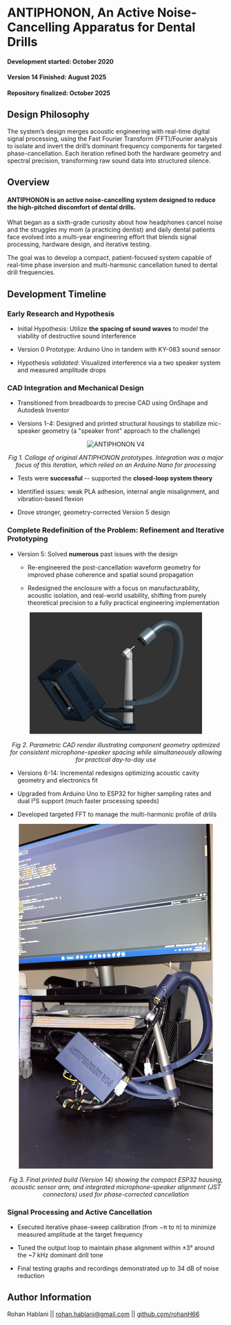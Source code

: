 # ANTIPHONON, An Active Noise-Cancelling Apparatus for Dental Drills

#### Development started: October 2020
#### Version 14 Finished: August 2025
#### Repository finalized: October 2025


## Design Philosophy 

The system’s design merges acoustic engineering with real-time digital signal processing, using the Fast Fourier Transform (FFT)/Fourier analysis to isolate and invert the drill’s dominant frequency components for targeted phase-cancellation. Each iteration refined both the hardware geometry and spectral precision, transforming raw sound data into structured silence.

## Overview

#### ANTIPHONON is an active noise-cancelling system designed to reduce the high-pitched discomfort of dental drills. 

What began as a sixth-grade curiosity about how headphones cancel noise and the struggles my mom (a practicing dentist) and daily dental patients face evolved into a multi-year engineering effort that blends signal processing, hardware design, and iterative testing.

The goal was to develop a compact, patient-focused system capable of real-time phase inversion and multi-harmonic cancellation tuned to dental drill frequencies.

## Development Timeline

### Early Research and Hypothesis

- Initial Hypothesis: Utilize **the spacing of sound waves** to model the viability of destructive sound interference

- Version 0 Prototype: Arduino Uno in tandem with KY-083 sound sensor

- Hypothesis _validated_: Visualized interference via a two speaker system and measured amplitude drops

### CAD Integration and Mechanical Design

- Transitioned from breadboards to precise CAD using OnShape and Autodesk Inventor

- Versions 1-4: Designed and printed structural housings to stabilize mic-speaker geometry (a "speaker front" approach to the challenge)

<p align="center">
  <img src="./media/v4.png" alt="ANTIPHONON V4" width="400"/>
</p>
<p align="center"><em>Fig 1. Collage of original ANTIPHONON prototypes. Integration was a major focus of this iteration, which relied on an Arduino Nano for processing</em></p>

- Tests were **successful** -- supported the **closed-loop system theory**

- Identified issues: weak PLA adhesion, internal angle misalignment, and vibration-based flexion

- Drove stronger, geometry-corrected Version 5 design

### Complete Redefinition of the Problem: Refinement and Iterative Prototyping

- Version 5: Solved **numerous** past issues with the design
  - Re-engineered the post-cancellation waveform geometry for improved phase coherence and spatial sound propagation
  
  - Redesigned the enclosure with a focus on manufacturability, acoustic isolation, and real-world usability, shifting from purely theoretical precision to a fully practical engineering implementation

<p align="center">
  <img src="./media/cad_final.png" alt="CAD Final" width="400"/>
</p>
<p align="center"><em>Fig 2. Parametric CAD render illustrating component geometry optimized for consistent microphone-speaker spacing while simultaneously allowing for practical day-to-day use</em></p>

- Versions 6-14: Incremental redesigns optimizing acoustic cavity geometry and electronics fit

- Upgraded from Arduino Uno to ESP32 for higher sampling rates and dual I²S support (much faster processing speeds)

- Developed targeted FFT to manage the multi-harmonic profile of drills

<p align="center">
  <img src="./media/v14.jpg" alt="Version 14 Prototype" width="450"/>
</p>
<p align="center"><em>Fig 3. Final printed build (Version 14) showing the compact ESP32 housing, acoustic sensor arm, and integrated microphone-speaker alignment (JST connectors) used for phase-corrected cancellation</em></p>

### Signal Processing and Active Cancellation

- Executed iterative phase-sweep calibration (from −π to π) to minimize measured amplitude at the target frequency

- Tuned the output loop to maintain phase alignment within ±3° around the ~7 kHz dominant drill tone

- Final testing graphs and recordings demonstrated up to 34 dB of noise reduction


## Author Information

Rohan Hablani || 
rohan.hablani@gmail.com || 
[github.com/rohanH66](https://github.com/rohanH66)
